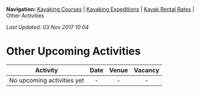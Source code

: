 **Navigation:** [Kayaking Courses](index) &#124; [Kayaking Expeditions](expedition) &#124; [Kayak Rental Rates](rental) &#124; Other Activities

_Last Updated: 03 Nov 2017 10:04_
# Other Upcoming Activities

Activity | Date | Venue | Vacancy
:---:|:---:|:---:|:---:
No upcoming activities yet|-|-|- 

